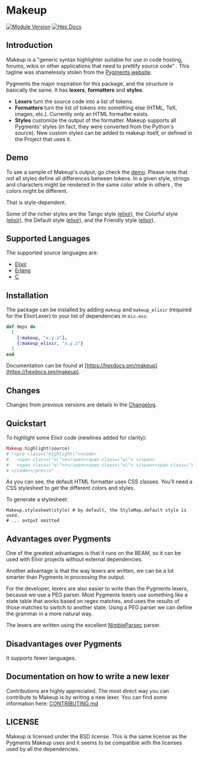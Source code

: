 # Makeup

[![Module Version](https://img.shields.io/hexpm/v/makeup.svg)](https://hex.pm/packages/makeup)
[![Hex Docs](https://img.shields.io/badge/hex-docs-lightgreen.svg)](https://hexdocs.pm/makeup/)

## Introduction

Makeup is a "generic syntax highlighter suitable for use in code hosting, forums, wikis or other applications that need to prettify source code" . This tagline was shamelessly stolen from the [Pygments website](http://pygments.org/).

Pygments the major inspiration for this package, and the structure is basically the same.
It has **lexers**, **formatters** and **styles**.

* **Lexers** turn the source code into a list of tokens.
* **Formatters** turn the list of tokens into something else (HTML, TeX, images, etc.).
  Currently only an HTML formatter exists.
* **Styles** customize the output of the formatter.
  Makeup supports all Pygments' styles (in fact, they were converted from the Python's source).
  New custom styles can be added to makeup itself, or defined in the Project that uses it.

## Demo

To see a sample of Makeup's output, go check the [demo](https://tmbb.github.io/makeup_demo/).
Please note that not all styles define all differences between tokens.
In a given style, strings and characters might be rendered in the same color while in others , the colors might be different.

That is style-dependent.

Some of the richer styles are
the Tango style ([elixir](https://tmbb.github.io/makeup_demo/elixir.html#tango)),
the Colorful style ([elixir](https://tmbb.github.io/makeup_demo/elixir.html#colorful)),
the Default style ([elixir](https://tmbb.github.io/makeup_demo/elixir.html#default)), and
the Friendly style ([elixir](https://tmbb.github.io/makeup_demo/elixir.html#friendly)).

## Supported Languages

The supported source languages are:

  * [Elixir](https://github.com/tmbb/makeup_elixir)
  * [Erlang](https://github.com/tmbb/makeup_erlang)
  * [C](https://github.com/boydm/makeup_c)

## Installation

The package can be installed by adding `makeup` and `makeup_elixir` (required
for the ElixirLexer) to your list of dependencies in `mix.exs`:

```elixir
def deps do
  [
    {:makeup, "x.y.z"},
    {:makeup_elixir, "x.y.z"}
  ]
end
```

Documentation can be found at [https://hexdocs.pm/makeup](https://hexdocs.pm/makeup).

## Changes

Changes from previous versions are details in the [Changelog](CHANGELOG.md).

## Quickstart

To highlight some Elixir code (newlines added for clarity):

```elixir
Makeup.highlight(source)
# "<pre class=\"highlight\"><code>
#   <span class=\"n\">x</span><span class=\"w\"> </span>
#   <span class=\"o\">+</span><span class=\"w\"> </span><span class=\"mi\">1</span>
# </code></pre>\n"
```

As you can see, the default HTML formatter uses CSS classes.
You'll need a CSS stylesheet to get the different colors and styles.

To generate a stylesheet:

```
Makeup.stylesheet(style) # by default, the StyleMap.default style is used.
# ... output omitted
```

## Advantages over Pygments

One of the greatest advantages is that it runs on the BEAM, so it can be used with Elixir projects without external dependencies.

Another advantage is that the way lexers are written, we can be a lot smarter than Pygments in processing the output.

For the developer, lexers are also easier to write than the Pygments lexers, because we use a PEG parser.
Most Pygments lexers use something like a state table that works based on regex matches,
and uses the results of those matches to switch to another state.
Using a PEG parser we can define the grammar in a more natural way.


The lexers are written using the excellent [NimbleParsec](https://github.com/dashbitco/nimble_parsec) parser.

## Disadvantages over Pygments

It supports fewer languages.

## Documentation on how to write a new lexer

Contributions are highly appreciated. The most direct way you can contribute to Makeup is by writing a new lexer. You can find some information here: [CONTRIBUTING.md](CONTRIBUTING.md)

## LICENSE

Makeup is licensed under the BSD license.
This is the same license as the Pygments Makeup uses and
it seems to be compatible with the licenses used by all the dependencies.
